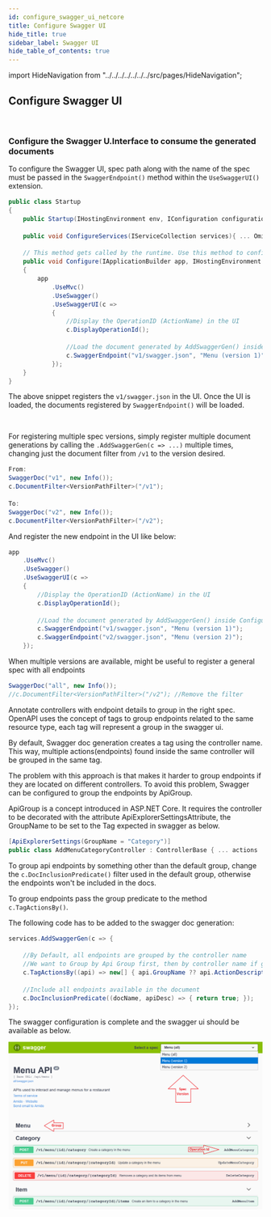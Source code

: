 ```yaml
---
id: configure_swagger_ui_netcore
title: Configure Swagger UI
hide_title: true
sidebar_label: Swagger UI
hide_table_of_contents: true
---
```


import HideNavigation  from "../../../../../../../src/pages/HideNavigation";


## Configure Swagger UI

<br />

### Configure the Swagger U.Interface to consume the generated documents

To configure the Swagger UI, spec path along with the name of the spec must be passed in the `SwaggerEndpoint()` method within the `UseSwaggerUI()` extension.

```csharp {19} title="Startup.cs"
public class Startup
{
    public Startup(IHostingEnvironment env, IConfiguration configuration){... Omit for brevity ...}

    public void ConfigureServices(IServiceCollection services){ ... Omit for brevity ... }

    // This method gets called by the runtime. Use this method to configure the HTTP request pipeline.
    public void Configure(IApplicationBuilder app, IHostingEnvironment env)
    {
        app
            .UseMvc()
            .UseSwagger()
            .UseSwaggerUI(c =>
            {
                //Display the OperationID (ActionName) in the UI
                c.DisplayOperationId();

                //Load the document generated by AddSwaggerGen() inside ConfigureServices()
                c.SwaggerEndpoint("v1/swagger.json", "Menu (version 1)");
            });
    }
}
```

The above snippet registers the `v1/swagger.json` in the UI. Once the UI is loaded,  the documents registered by `SwaggerEndpoint()` will be loaded.

<br />

For registering multiple spec versions, simply register multiple document generations by calling the `.AddSwaggerGen(c => ...)` multiple times, changing just the document filter from `/v1` to the version desired.

```csharp title="Swagger multiple doc spec"
From:
SwaggerDoc("v1", new Info());
c.DocumentFilter<VersionPathFilter>("/v1");

To:
SwaggerDoc("v2", new Info());
c.DocumentFilter<VersionPathFilter>("/v2");
```

And register the new endpoint in the UI like below:


```csharp title="Swagger UI registration"
app
    .UseMvc()
    .UseSwagger()
    .UseSwaggerUI(c =>
    {
        //Display the OperationID (ActionName) in the UI
        c.DisplayOperationId();

        //Load the document generated by AddSwaggerGen() inside ConfigureServices()
        c.SwaggerEndpoint("v1/swagger.json", "Menu (version 1)");
        c.SwaggerEndpoint("v2/swagger.json", "Menu (version 2)");
    });
```

When multiple versions are available, might be useful to register a general spec with all endpoints

```csharp title="Swagger default spec with all endpoints"
SwaggerDoc("all", new Info());
//c.DocumentFilter<VersionPathFilter>("/v2"); //Remove the filter
```

Annotate controllers with endpoint details to group in the right spec.
OpenAPI uses the concept of tags to group endpoints related to the same resource type, each tag will represent a group in the swagger ui.

By default, Swagger doc generation creates a tag using the controller name. This way, multiple actions(endpoints) found inside the same controller will be grouped in the same tag.

The problem with this approach is that makes it harder to group endpoints if they are located on different controllers. To avoid this problem, Swagger can be configured to group the endpoints by ApiGroup.

ApiGroup is a concept introduced in ASP.NET Core. It requires the controller to be decorated with the attribute ApiExplorerSettingsAttribute, the GroupName  to be set to the Tag expected in swagger as below.

```csharp title="Controller decorated with Api Group"
[ApiExplorerSettings(GroupName = "Category")]
public class AddMenuCategoryController : ControllerBase { ... actions ... }
```

To group api endpoints by something other than the default group, change the `c.DocInclusionPredicate()` filter used in the default group, otherwise the endpoints won't be included in the docs.

To group endpoints pass the group predicate to the method `c.TagActionsBy()`.

The following code has to be added to the swagger doc generation:


```csharp title="Swagger configuration for ApiGroup"
services.AddSwaggerGen(c => {

    //By Default, all endpoints are grouped by the controller name
    //We want to Group by Api Group first, then by controller name if group not provided
    c.TagActionsBy((api) => new[] { api.GroupName ?? api.ActionDescriptor.RouteValues["controller"] });

    //Include all endpoints available in the document
    c.DocInclusionPredicate((docName, apiDesc) => { return true; });
});
```


The swagger configuration is complete and the swagger ui should be available as below.

![Swagger UI](/img/swagger-ui-info.png)

<HideNavigation next />
